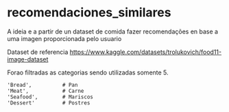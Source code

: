 # recomendaciones_similares

A ideia e a partir de un dataset de comida fazer recomendações en base a uma imagen proporcionada pelo usuario 

Dataset de referencia https://www.kaggle.com/datasets/trolukovich/food11-image-dataset

Forao filtradas as categorias sendo utilizadas somente 5. 

    'Bread',          # Pan
    'Meat',           # Carne
    'Seafood',        # Mariscos
    'Dessert'         # Postres


    

